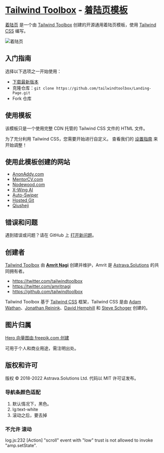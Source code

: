 # [Tailwind Toolbox](https://www.tailwindtoolbox.com/) - [着陆页模板](https://www.tailwindtoolbox.com/templates/landing-page)

[着陆页](https://www.tailwindtoolbox.com/templates/landing-page) 是一个由 [Tailwind Toolbox](https://www.tailwindtoolbox.com/) 创建的开源通用着陆页模板，使用 [Tailwind CSS](https://tailwindcss.com/) 编写。

![着陆页](https://www.tailwindtoolbox.com/templates/landing-page.png)

## 入门指南

选择以下选项之一开始使用：
* [下载最新版本](https://github.com/tailwindtoolbox/Landing-Page/archive/master.zip)
* 克隆仓库：`git clone https://github.com/tailwindtoolbox/Landing-Page.git`
* Fork 仓库

## 使用模板

该模板只是一个使用完整 CDN 托管的 Tailwind CSS 文件的 HTML 文件。

为了充分利用 Tailwind CSS，您需要开始进行自定义。
查看我们的 [设置指南](https://www.tailwindtoolbox.com/setup) 来开始调整！

## 使用此模板创建的网站

* [AnonAddy.com](https://anonaddy.com)
* [MentorCV.com](https://mentorcv.com)
* [Nodewood.com](https://nodewood.com)
* [X-Wing AI](https://xwing.app)
* [Auto-Swiper](https://www.auto-swiper.ch)
* [Hosted Git](https://hosted-git.com)
* [Qiusheji](https://qiusheji.com)

## 错误和问题

遇到错误或问题？请在 GitHub 上 [打开新问题](https://github.com/tailwindtoolbox/Landing-Page/issues/new)。

## 创建者

[Tailwind Toolbox](https://www.tailwindtoolbox.com/) 由 **[Amrit Nagi](https://amritnagi.info/)** 创建并维护，Amrit 是 [Astrava.Solutions](https://astrava.solutions) 的共同拥有者。

* https://twitter.com/tailwindtoolbox
* https://twitter.com/amritnagi
* https://github.com/tailwindtoolbox

Tailwind Toolbox 基于 [Tailwind CSS](https://www.tailwindcss.com/) 框架，Tailwind CSS 是由 [Adam Wathan](https://twitter.com/adamwathan)、[Jonathan Reinink](https://twitter.com/reinink)、[David Hemphill](https://twitter.com/davidhemphill) 和 [Steve Schoger](https://twitter.com/steveschoger) 创建的。

## 图片归属

[Hero 向量图由 freepik.com 创建](https://www.freepik.com/free-vector/isometric-education-illustration_3940819.htm#page=1&query=isometric%20plane&position=1)

可用于个人和商业用途，需注明出处。

## 版权和许可

版权 © 2018-2022 Astrava.Solutions Ltd. 代码以 MIT 许可证发布。


### 导航条颜色适配

1. 默认情况下，黑色。
2. lg:text-white
3. 滚动之后，要去掉




### 不允许 滚动


log.js:232 [Action] "scroll" event with "low" trust is not allowed to invoke "amp.setState".